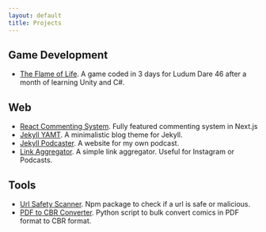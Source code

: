 ```yaml
---
layout: default
title: Projects
---
```

## Game Development
* [The Flame of Life](https://github.com/PandaSekh/LudumDare_46). A game coded in 3 days for Ludum Dare 46 after a month of learning Unity and C#.

## Web
* [React Commenting System](https://github.com/PandaSekh/React-Commenting-System). Fully featured commenting system in Next.js
* [Jekyll YAMT](https://github.com/PandaSekh/Jekyll-YAMT). A minimalistic blog theme for Jekyll.
* [Jekyll Podcaster](https://github.com/PandaSekh/Jekyll-Podcaster). A website for my own podcast.
* [Link Aggregator](https://github.com/PandaSekh/Link-Aggregator). A simple link aggregator. Useful for Instagram or Podcasts.

## Tools
* [Url Safety Scanner](https://github.com/PandaSekh/Url-Safety-Scanner). Npm package to check if a url is safe or malicious.
* [PDF to CBR Converter](https://github.com/PandaSekh/Bulk-PDFtoCBR). Python script to bulk convert comics in PDF format to CBR format.